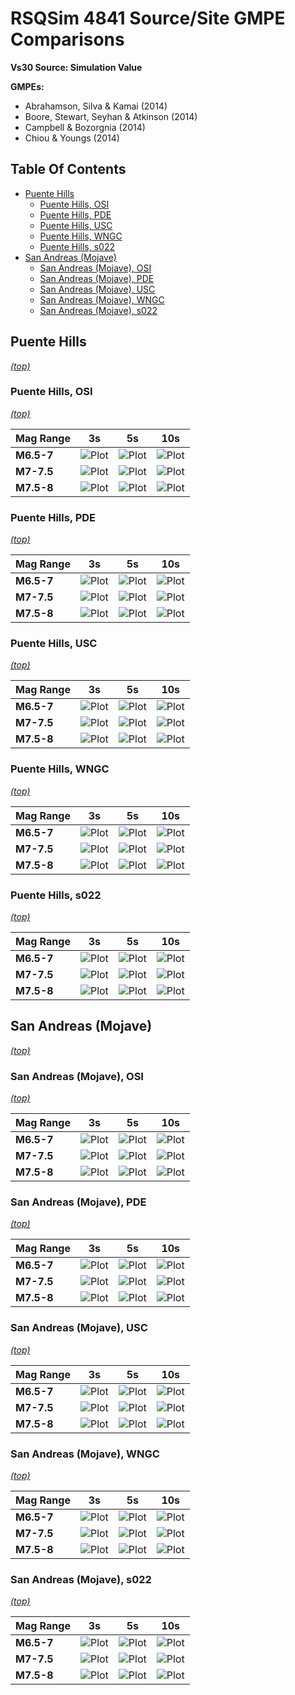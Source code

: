 # RSQSim 4841 Source/Site GMPE Comparisons

**Vs30 Source: Simulation Value**

**GMPEs:**
* Abrahamson, Silva & Kamai (2014)
* Boore, Stewart, Seyhan & Atkinson (2014)
* Campbell & Bozorgnia (2014)
* Chiou & Youngs (2014)

## Table Of Contents
* [Puente Hills](#puente-hills)
  * [Puente Hills, OSI](#puente-hills-osi)
  * [Puente Hills, PDE](#puente-hills-pde)
  * [Puente Hills, USC](#puente-hills-usc)
  * [Puente Hills, WNGC](#puente-hills-wngc)
  * [Puente Hills, s022](#puente-hills-s022)
* [San Andreas (Mojave)](#san-andreas-mojave)
  * [San Andreas (Mojave), OSI](#san-andreas-mojave-osi)
  * [San Andreas (Mojave), PDE](#san-andreas-mojave-pde)
  * [San Andreas (Mojave), USC](#san-andreas-mojave-usc)
  * [San Andreas (Mojave), WNGC](#san-andreas-mojave-wngc)
  * [San Andreas (Mojave), s022](#san-andreas-mojave-s022)
## Puente Hills
*[(top)](#table-of-contents)*

### Puente Hills, OSI
*[(top)](#table-of-contents)*

| Mag Range | **3s** | **5s** | **10s** |
|-----|-----|-----|-----|
| **M6.5-7** | ![Plot](resources/Puente_Hills_OSI_m6.5_7_3s.png) | ![Plot](resources/Puente_Hills_OSI_m6.5_7_5s.png) | ![Plot](resources/Puente_Hills_OSI_m6.5_7_10s.png) |
| **M7-7.5** | ![Plot](resources/Puente_Hills_OSI_m7_7.5_3s.png) | ![Plot](resources/Puente_Hills_OSI_m7_7.5_5s.png) | ![Plot](resources/Puente_Hills_OSI_m7_7.5_10s.png) |
| **M7.5-8** | ![Plot](resources/Puente_Hills_OSI_m7.5_8_3s.png) | ![Plot](resources/Puente_Hills_OSI_m7.5_8_5s.png) | ![Plot](resources/Puente_Hills_OSI_m7.5_8_10s.png) |
### Puente Hills, PDE
*[(top)](#table-of-contents)*

| Mag Range | **3s** | **5s** | **10s** |
|-----|-----|-----|-----|
| **M6.5-7** | ![Plot](resources/Puente_Hills_PDE_m6.5_7_3s.png) | ![Plot](resources/Puente_Hills_PDE_m6.5_7_5s.png) | ![Plot](resources/Puente_Hills_PDE_m6.5_7_10s.png) |
| **M7-7.5** | ![Plot](resources/Puente_Hills_PDE_m7_7.5_3s.png) | ![Plot](resources/Puente_Hills_PDE_m7_7.5_5s.png) | ![Plot](resources/Puente_Hills_PDE_m7_7.5_10s.png) |
| **M7.5-8** | ![Plot](resources/Puente_Hills_PDE_m7.5_8_3s.png) | ![Plot](resources/Puente_Hills_PDE_m7.5_8_5s.png) | ![Plot](resources/Puente_Hills_PDE_m7.5_8_10s.png) |
### Puente Hills, USC
*[(top)](#table-of-contents)*

| Mag Range | **3s** | **5s** | **10s** |
|-----|-----|-----|-----|
| **M6.5-7** | ![Plot](resources/Puente_Hills_USC_m6.5_7_3s.png) | ![Plot](resources/Puente_Hills_USC_m6.5_7_5s.png) | ![Plot](resources/Puente_Hills_USC_m6.5_7_10s.png) |
| **M7-7.5** | ![Plot](resources/Puente_Hills_USC_m7_7.5_3s.png) | ![Plot](resources/Puente_Hills_USC_m7_7.5_5s.png) | ![Plot](resources/Puente_Hills_USC_m7_7.5_10s.png) |
| **M7.5-8** | ![Plot](resources/Puente_Hills_USC_m7.5_8_3s.png) | ![Plot](resources/Puente_Hills_USC_m7.5_8_5s.png) | ![Plot](resources/Puente_Hills_USC_m7.5_8_10s.png) |
### Puente Hills, WNGC
*[(top)](#table-of-contents)*

| Mag Range | **3s** | **5s** | **10s** |
|-----|-----|-----|-----|
| **M6.5-7** | ![Plot](resources/Puente_Hills_WNGC_m6.5_7_3s.png) | ![Plot](resources/Puente_Hills_WNGC_m6.5_7_5s.png) | ![Plot](resources/Puente_Hills_WNGC_m6.5_7_10s.png) |
| **M7-7.5** | ![Plot](resources/Puente_Hills_WNGC_m7_7.5_3s.png) | ![Plot](resources/Puente_Hills_WNGC_m7_7.5_5s.png) | ![Plot](resources/Puente_Hills_WNGC_m7_7.5_10s.png) |
| **M7.5-8** | ![Plot](resources/Puente_Hills_WNGC_m7.5_8_3s.png) | ![Plot](resources/Puente_Hills_WNGC_m7.5_8_5s.png) | ![Plot](resources/Puente_Hills_WNGC_m7.5_8_10s.png) |
### Puente Hills, s022
*[(top)](#table-of-contents)*

| Mag Range | **3s** | **5s** | **10s** |
|-----|-----|-----|-----|
| **M6.5-7** | ![Plot](resources/Puente_Hills_s022_m6.5_7_3s.png) | ![Plot](resources/Puente_Hills_s022_m6.5_7_5s.png) | ![Plot](resources/Puente_Hills_s022_m6.5_7_10s.png) |
| **M7-7.5** | ![Plot](resources/Puente_Hills_s022_m7_7.5_3s.png) | ![Plot](resources/Puente_Hills_s022_m7_7.5_5s.png) | ![Plot](resources/Puente_Hills_s022_m7_7.5_10s.png) |
| **M7.5-8** | ![Plot](resources/Puente_Hills_s022_m7.5_8_3s.png) | ![Plot](resources/Puente_Hills_s022_m7.5_8_5s.png) | ![Plot](resources/Puente_Hills_s022_m7.5_8_10s.png) |
## San Andreas (Mojave)
*[(top)](#table-of-contents)*

### San Andreas (Mojave), OSI
*[(top)](#table-of-contents)*

| Mag Range | **3s** | **5s** | **10s** |
|-----|-----|-----|-----|
| **M6.5-7** | ![Plot](resources/San_Andreas_Mojave__OSI_m6.5_7_3s.png) | ![Plot](resources/San_Andreas_Mojave__OSI_m6.5_7_5s.png) | ![Plot](resources/San_Andreas_Mojave__OSI_m6.5_7_10s.png) |
| **M7-7.5** | ![Plot](resources/San_Andreas_Mojave__OSI_m7_7.5_3s.png) | ![Plot](resources/San_Andreas_Mojave__OSI_m7_7.5_5s.png) | ![Plot](resources/San_Andreas_Mojave__OSI_m7_7.5_10s.png) |
| **M7.5-8** | ![Plot](resources/San_Andreas_Mojave__OSI_m7.5_8_3s.png) | ![Plot](resources/San_Andreas_Mojave__OSI_m7.5_8_5s.png) | ![Plot](resources/San_Andreas_Mojave__OSI_m7.5_8_10s.png) |
### San Andreas (Mojave), PDE
*[(top)](#table-of-contents)*

| Mag Range | **3s** | **5s** | **10s** |
|-----|-----|-----|-----|
| **M6.5-7** | ![Plot](resources/San_Andreas_Mojave__PDE_m6.5_7_3s.png) | ![Plot](resources/San_Andreas_Mojave__PDE_m6.5_7_5s.png) | ![Plot](resources/San_Andreas_Mojave__PDE_m6.5_7_10s.png) |
| **M7-7.5** | ![Plot](resources/San_Andreas_Mojave__PDE_m7_7.5_3s.png) | ![Plot](resources/San_Andreas_Mojave__PDE_m7_7.5_5s.png) | ![Plot](resources/San_Andreas_Mojave__PDE_m7_7.5_10s.png) |
| **M7.5-8** | ![Plot](resources/San_Andreas_Mojave__PDE_m7.5_8_3s.png) | ![Plot](resources/San_Andreas_Mojave__PDE_m7.5_8_5s.png) | ![Plot](resources/San_Andreas_Mojave__PDE_m7.5_8_10s.png) |
### San Andreas (Mojave), USC
*[(top)](#table-of-contents)*

| Mag Range | **3s** | **5s** | **10s** |
|-----|-----|-----|-----|
| **M6.5-7** | ![Plot](resources/San_Andreas_Mojave__USC_m6.5_7_3s.png) | ![Plot](resources/San_Andreas_Mojave__USC_m6.5_7_5s.png) | ![Plot](resources/San_Andreas_Mojave__USC_m6.5_7_10s.png) |
| **M7-7.5** | ![Plot](resources/San_Andreas_Mojave__USC_m7_7.5_3s.png) | ![Plot](resources/San_Andreas_Mojave__USC_m7_7.5_5s.png) | ![Plot](resources/San_Andreas_Mojave__USC_m7_7.5_10s.png) |
| **M7.5-8** | ![Plot](resources/San_Andreas_Mojave__USC_m7.5_8_3s.png) | ![Plot](resources/San_Andreas_Mojave__USC_m7.5_8_5s.png) | ![Plot](resources/San_Andreas_Mojave__USC_m7.5_8_10s.png) |
### San Andreas (Mojave), WNGC
*[(top)](#table-of-contents)*

| Mag Range | **3s** | **5s** | **10s** |
|-----|-----|-----|-----|
| **M6.5-7** | ![Plot](resources/San_Andreas_Mojave__WNGC_m6.5_7_3s.png) | ![Plot](resources/San_Andreas_Mojave__WNGC_m6.5_7_5s.png) | ![Plot](resources/San_Andreas_Mojave__WNGC_m6.5_7_10s.png) |
| **M7-7.5** | ![Plot](resources/San_Andreas_Mojave__WNGC_m7_7.5_3s.png) | ![Plot](resources/San_Andreas_Mojave__WNGC_m7_7.5_5s.png) | ![Plot](resources/San_Andreas_Mojave__WNGC_m7_7.5_10s.png) |
| **M7.5-8** | ![Plot](resources/San_Andreas_Mojave__WNGC_m7.5_8_3s.png) | ![Plot](resources/San_Andreas_Mojave__WNGC_m7.5_8_5s.png) | ![Plot](resources/San_Andreas_Mojave__WNGC_m7.5_8_10s.png) |
### San Andreas (Mojave), s022
*[(top)](#table-of-contents)*

| Mag Range | **3s** | **5s** | **10s** |
|-----|-----|-----|-----|
| **M6.5-7** | ![Plot](resources/San_Andreas_Mojave__s022_m6.5_7_3s.png) | ![Plot](resources/San_Andreas_Mojave__s022_m6.5_7_5s.png) | ![Plot](resources/San_Andreas_Mojave__s022_m6.5_7_10s.png) |
| **M7-7.5** | ![Plot](resources/San_Andreas_Mojave__s022_m7_7.5_3s.png) | ![Plot](resources/San_Andreas_Mojave__s022_m7_7.5_5s.png) | ![Plot](resources/San_Andreas_Mojave__s022_m7_7.5_10s.png) |
| **M7.5-8** | ![Plot](resources/San_Andreas_Mojave__s022_m7.5_8_3s.png) | ![Plot](resources/San_Andreas_Mojave__s022_m7.5_8_5s.png) | ![Plot](resources/San_Andreas_Mojave__s022_m7.5_8_10s.png) |
